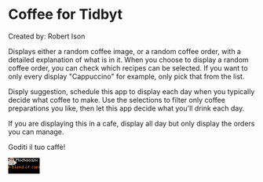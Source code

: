 # Coffee for Tidbyt

Created by: Robert Ison

Displays either a random coffee image, or a random coffee order, with a detailed explanation of what is in it.
When you choose to display a random coffee order, you can check which recipes can be selected. If you want to only every display "Cappuccino" for example, only pick that from the list.

Disply suggestion, schedule this app to display each day when you typically decide what coffee to make. Use the selections to filter only coffee preparations you like, then let this app decide what you'll drink each day. 

If you are displaying this in a cafe, display all day but only display the orders you can manage.

Goditi il tuo caffè!

![Coffee for Tidbyt](coffee.webp)
